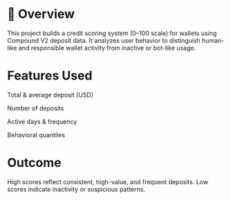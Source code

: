 # 📌 Overview
This project builds a credit scoring system (0–100 scale) for wallets using Compound V2 deposit data. It analyzes user behavior to distinguish human-like and responsible wallet activity from inactive or bot-like usage.

# Features Used
Total & average deposit (USD)

Number of deposits

Active days & frequency

Behavioral quantiles

# Outcome
High scores reflect consistent, high-value, and frequent deposits. Low scores indicate inactivity or suspicious patterns.
